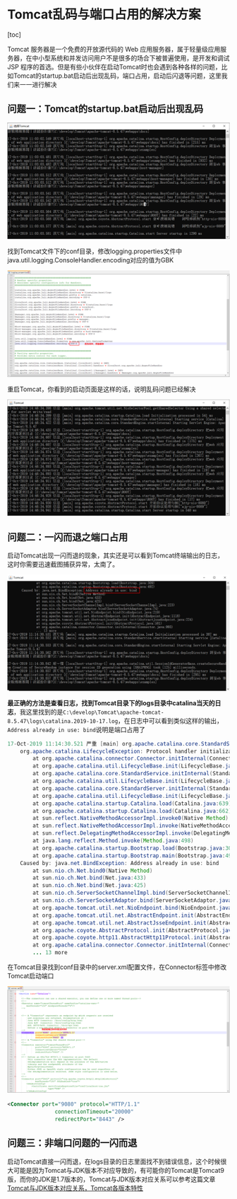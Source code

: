 # Tomcat乱码与端口占用的解决方案

[toc]



Tomcat 服务器是一个免费的开放源代码的 Web 应用服务器，属于轻量级应用服务器，在中小型系统和并发访问用户不是很多的场合下被普遍使用，是开发和调试 JSP 程序的首选。但是有些小伙伴在启动Tomcat时也会遇到各种各样的问题，比如Tomcat的startup.bat启动后出现乱码，端口占用，启动后闪退等问题，这里我们来一一进行解决

## 问题一：Tomcat的startup.bat启动后出现乱码

![](https://raw.githubusercontent.com/JourWon/image/master/Tomcat/Tomcat服务器下载、安装与环境变量配置/Tomcat启动界面.png)



找到Tomcat文件下的conf目录，修改logging.properties文件中java.util.logging.ConsoleHandler.encoding对应的值为GBK

![](https://raw.githubusercontent.com/JourWon/image/master/Tomcat/Tomcat常见问题汇总/修改编码为GBK.png)



重启Tomcat，你看到的启动页面是这样的话，说明乱码问题已经解决

![](https://raw.githubusercontent.com/JourWon/image/master/Tomcat/Tomcat常见问题汇总/修改编码后的启动界面.png)




## 问题二：一闪而退之端口占用

启动Tomcat出现一闪而退的现象，其实还是可以看到Tomcat终端输出的日志，这时你需要迅速截图捕获异常，太南了。

![](https://raw.githubusercontent.com/JourWon/image/master/Tomcat/Tomcat常见问题汇总/端口占用.png)



**最正确的方法是查看日志，找到Tomcat目录下的logs目录中catalina当天的日志**，我这里找到的是`C:\develop\Tomcat\apache-tomcat-8.5.47\logs\catalina.2019-10-17.log`，在日志中可以看到类似这样的输出，`Address already in use: bind`说明是端口占用了

```java
17-Oct-2019 11:14:30.521 严重 [main] org.apache.catalina.core.StandardService.initInternal Failed to initialize connector [Connector[HTTP/1.1-8080]]
	org.apache.catalina.LifecycleException: Protocol handler initialization failed
		at org.apache.catalina.connector.Connector.initInternal(Connector.java:995)
		at org.apache.catalina.util.LifecycleBase.init(LifecycleBase.java:136)
		at org.apache.catalina.core.StandardService.initInternal(StandardService.java:552)
		at org.apache.catalina.util.LifecycleBase.init(LifecycleBase.java:136)
		at org.apache.catalina.core.StandardServer.initInternal(StandardServer.java:848)
		at org.apache.catalina.util.LifecycleBase.init(LifecycleBase.java:136)
		at org.apache.catalina.startup.Catalina.load(Catalina.java:639)
		at org.apache.catalina.startup.Catalina.load(Catalina.java:662)
		at sun.reflect.NativeMethodAccessorImpl.invoke0(Native Method)
		at sun.reflect.NativeMethodAccessorImpl.invoke(NativeMethodAccessorImpl.java:62)
		at sun.reflect.DelegatingMethodAccessorImpl.invoke(DelegatingMethodAccessorImpl.java:43)
		at java.lang.reflect.Method.invoke(Method.java:498)
		at org.apache.catalina.startup.Bootstrap.load(Bootstrap.java:309)
		at org.apache.catalina.startup.Bootstrap.main(Bootstrap.java:492)
	Caused by: java.net.BindException: Address already in use: bind
		at sun.nio.ch.Net.bind0(Native Method)
		at sun.nio.ch.Net.bind(Net.java:433)
		at sun.nio.ch.Net.bind(Net.java:425)
		at sun.nio.ch.ServerSocketChannelImpl.bind(ServerSocketChannelImpl.java:223)
		at sun.nio.ch.ServerSocketAdaptor.bind(ServerSocketAdaptor.java:74)
		at org.apache.tomcat.util.net.NioEndpoint.bind(NioEndpoint.java:219)
		at org.apache.tomcat.util.net.AbstractEndpoint.init(AbstractEndpoint.java:1118)
		at org.apache.tomcat.util.net.AbstractJsseEndpoint.init(AbstractJsseEndpoint.java:224)
		at org.apache.coyote.AbstractProtocol.init(AbstractProtocol.java:581)
		at org.apache.coyote.http11.AbstractHttp11Protocol.init(AbstractHttp11Protocol.java:68)
		at org.apache.catalina.connector.Connector.initInternal(Connector.java:993)
		... 13 more
```



在Tomcat目录找到conf目录中的server.xml配置文件，在Connector标签中修改Tomcat启动端口

![](https://raw.githubusercontent.com/JourWon/image/master/Tomcat/Tomcat常见问题汇总/修改server配置文件启动端口.png)

```xml
<Connector port="9080" protocol="HTTP/1.1"
               connectionTimeout="20000"
               redirectPort="8443" />
```



## 问题三：非端口问题的一闪而退

启动Tomcat直接一闪而退，在logs目录的日志里面找不到错误信息，这个时候很大可能是因为Tomcat与JDK版本不对应导致的，有可能你的Tomcat是Tomcat9版，而你的JDK是1.7版本的，Tomcat与JDK版本对应关系可以参考这篇文章[Tomcat与JDK版本对应关系，Tomcat各版本特性](https://blog.csdn.net/ThinkWon/article/details/102622738)

